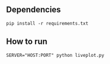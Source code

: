 ## Dependencies

```
pip install -r requirements.txt
```

## How to run

```
SERVER="HOST:PORT" python liveplot.py
```
